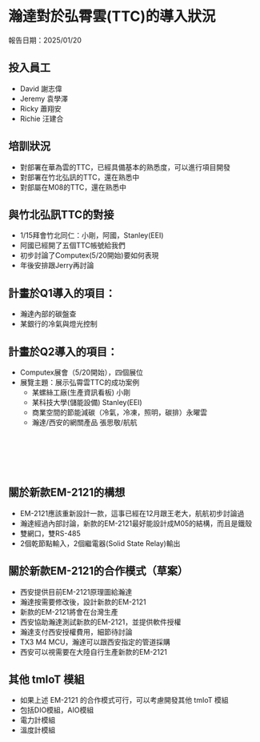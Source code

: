 # 瀚達對於弘霄雲(TTC)的導入狀況
報告日期：2025/01/20

## 投入員工
- David 謝志偉
- Jeremy 袁學澤
- Ricky 蕭翔安
- Richie 汪建合

## 培訓狀況
- 對部署在華為雲的TTC，已經具備基本的熟悉度，可以進行項目開發
- 對部署在竹北弘訊的TTC，還在熟悉中
- 對部屬在M08的TTC，還在熟悉中

## 與竹北弘訊TTC的對接
- 1/15拜會竹北同仁：小剛，阿國，Stanley(EEI)  
- 阿國已經開了五個TTC帳號給我們
- 初步討論了Computex(5/20開始)要如何表現
- 年後安排跟Jerry再討論

## 計畫於Q1導入的項目：
- 瀚達內部的碳盤查
- 某銀行的冷氣與燈光控制

## 計畫於Q2導入的項目：
- Computex展會（5/20開始），四個展位
- 展覽主題：展示弘霄雲TTC的成功案例
  - 某螺絲工廠(生產資訊看板) 小剛
  - 某科技大學(儲能設備) Stanley(EEI)
  - 商業空間的節能減碳（冷氣，冷凍，照明，碳排）永曜雲
  - 瀚達/西安的網關產品 張思敬/航航
<br><br><br><br><br><br>
## 關於新款EM-2121的構想
- EM-2121應該重新設計一款，這事已經在12月跟王老大，航航初步討論過
- 瀚達經過內部討論，新款的EM-2121最好能設計成M05的結構，而且是鐵殼
- 雙網口，雙RS-485
- 2個乾節點輸入，2個繼電器(Solid State Relay)輸出

## 關於新款EM-2121的合作模式（草案）
- 西安提供目前EM-2121原理圖給瀚達
- 瀚達按需要修改後，設計新款的EM-2121 
- 新款的EM-2121將會在台灣生產
- 西安協助瀚達測試新款的EM-2121，並提供軟件授權
- 瀚達支付西安授權費用，細節待討論
- TX3 M4 MCU，瀚達可以跟西安指定的管道採購
- 西安可以視需要在大陸自行生產新款的EM-2121

## 其他 tmIoT 模組
- 如果上述 EM-2121 的合作模式可行，可以考慮開發其他 tmIoT 模組
- 包括DIO模組，AIO模組
- 電力計模組
- 溫度計模組